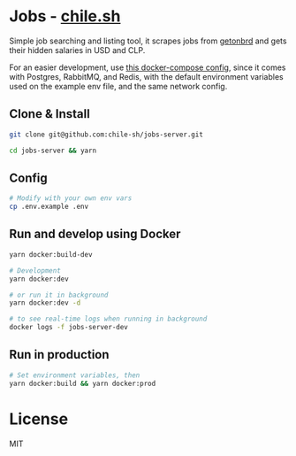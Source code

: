 # Jobs - [chile.sh](https://jobs.chile.sh)

Simple job searching and listing tool, it scrapes jobs from [getonbrd](https://www.getonbrd.com/) and gets their hidden salaries in USD and CLP.

For an easier development, use [this docker-compose config](https://github.com/chile-sh/docker-common), since it comes with Postgres, RabbitMQ, and Redis, with the default environment variables used on the example env file, and the same network config.

## Clone & Install

```bash
git clone git@github.com:chile-sh/jobs-server.git

cd jobs-server && yarn
```

## Config

```bash
# Modify with your own env vars
cp .env.example .env
```

## Run and develop using Docker

```bash
yarn docker:build-dev

# Development
yarn docker:dev

# or run it in background
yarn docker:dev -d

# to see real-time logs when running in background
docker logs -f jobs-server-dev
```

## Run in production

```bash
# Set environment variables, then
yarn docker:build && yarn docker:prod
```

# License

MIT
